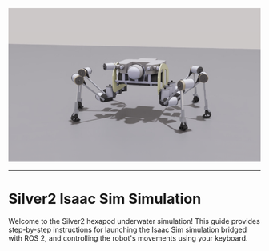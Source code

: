 ![Silver2 Isaac-Sim](./media/silver2_isaac.png)

---
# Silver2 Isaac Sim Simulation
Welcome to the Silver2 hexapod underwater simulation! This guide provides step-by-step instructions for launching the Isaac Sim simulation bridged with ROS 2, and controlling the robot's movements using your keyboard.